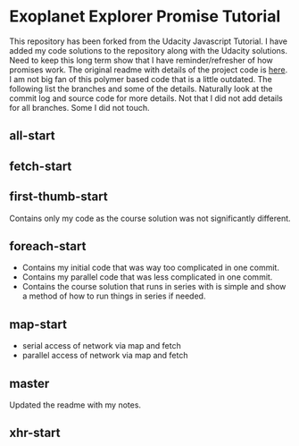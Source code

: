 # Exoplanet Explorer Promise Tutorial

This repository has been forked from the Udacity Javascript Tutorial.
I have added my code solutions to the repository along with the Udacity solutions.
Need to keep this long term show that I have reminder/refresher of how promises work.
The original readme with details of the project code is
[here](README-ori.md).
I am not big fan of this polymer based code that is a little outdated.
The following list the branches and some of the details.
Naturally look at the commit log and source code for more details.
Not that I did not add details for all branches. Some I did not touch.

## all-start

## fetch-start

## first-thumb-start

Contains only my code as the course solution was not significantly different.

## foreach-start

 - Contains my initial code that was way too complicated in one commit.
 - Contains my parallel code that was less complicated in one commit.
 - Contains the course solution that runs in series with is simple and
   show a method of how to run things in series if needed.

## map-start

  - serial access of network via map and fetch
  - parallel access of network via map and fetch

## master

Updated the readme with my notes.

## xhr-start

